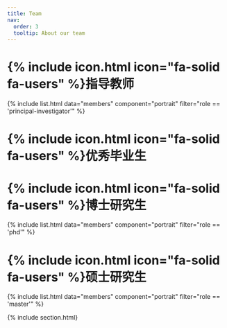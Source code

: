 ```yaml
---
title: Team
nav:
  order: 3
  tooltip: About our team
---
```


# {% include icon.html icon="fa-solid fa-users" %}指导教师

{% include list.html data="members" component="portrait" filter="role == 'principal-investigator'" %}

# {% include icon.html icon="fa-solid fa-users" %}优秀毕业生

# {% include icon.html icon="fa-solid fa-users" %}博士研究生

{% include list.html data="members" component="portrait" filter="role == 'phd'" %}

# {% include icon.html icon="fa-solid fa-users" %}硕士研究生

{% include list.html data="members" component="portrait" filter="role == 'master'" %}

{% include section.html}
